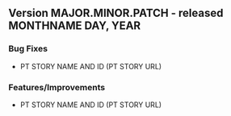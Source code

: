 ## Version MAJOR.MINOR.PATCH - released MONTHNAME DAY, YEAR

### Bug Fixes
- PT STORY NAME AND ID (PT STORY URL)

### Features/Improvements
- PT STORY NAME AND ID (PT STORY URL)
